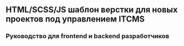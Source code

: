 <h2>HTML/SCSS/JS шаблон верстки для новых проектов под управлением ITCMS</h2>
<h3>Руководство для frontend и backend разработчиков</h3>
